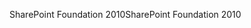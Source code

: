  <span data-ttu-id="5bf2a-101">SharePoint Foundation 2010</span><span class="sxs-lookup"><span data-stu-id="5bf2a-101">SharePoint Foundation 2010</span></span> 